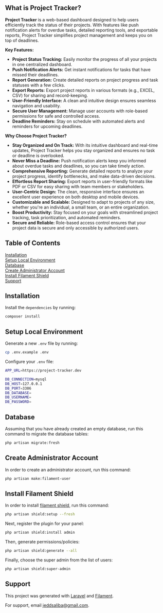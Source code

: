 ## What is Project Tracker?

**Project Tracker** is a web-based dashboard designed to help users efficiently track the status of their projects. With features like push notification alerts for overdue tasks, detailed reporting tools, and exportable reports, Project Tracker simplifies project management and keeps you on top of deadlines.

**Key Features:**
- **Project Status Tracking:** Easily monitor the progress of all your projects in one centralized dashboard.
- **Push Notification Alerts:** Get instant notifications for tasks that have missed their deadlines.
- **Report Generation:** Create detailed reports on project progress and task statuses with a few clicks.
- **Export Reports:** Export project reports in various formats (e.g., EXCEL, CSV) for sharing and record-keeping.
- **User-Friendly Interface:** A clean and intuitive design ensures seamless navigation and usability.
- **Secure User Management:** Manage user accounts with role-based permissions for safe and controlled access.
- **Deadline Reminders:** Stay on schedule with automated alerts and reminders for upcoming deadlines.

**Why Choose Project Tracker?**
- **Stay Organized and On Track:** With its intuitive dashboard and real-time updates, Project Tracker helps you stay organized and ensures no task or deadline is overlooked.
- **Never Miss a Deadline:** Push notification alerts keep you informed about overdue tasks and deadlines, so you can take timely action.
- **Comprehensive Reporting:** Generate detailed reports to analyze your project progress, identify bottlenecks, and make data-driven decisions.
- **Effortless Report Sharing:** Export reports in user-friendly formats like PDF or CSV for easy sharing with team members or stakeholders.
- **User-Centric Design:** The clean, responsive interface ensures an excellent user experience on both desktop and mobile devices.
- **Customizable and Scalable:** Designed to adapt to projects of any size, whether you're an individual, a small team, or an entire organization.
- **Boost Productivity:** Stay focused on your goals with streamlined project tracking, task prioritization, and automated reminders.
- **Secure and Reliable:** Role-based access control ensures that your project data is secure and only accessible by authorized users.

## Table of Contents
[Installation](#installation)<br/>
[Setup Local Environment](#environment)<br/>
[Database](#database)<br/>
[Create Administrator Account](#create-admin-account)<br/>
[Install Filament Shield](#install-filament-shield)<br/>
[Support](#support)

<a name="installation"></a>
## Installation
Install the `dependencies` by running:

```bash
composer install
```

<a name="environment"></a>
## Setup Local Environment
Generate a new `.env` file by running:

```bash
cp .env.example .env
```

Configure your `.env` file:

```bash
APP_URL=https://project-tracker.dev

DB_CONNECTION=mysql
DB_HOST=127.0.0.1
DB_PORT=3306
DB_DATABASE=
DB_USERNAME=
DB_PASSWORD=
```

<a name="database"></a>
## Database
Assuming that you have already created an empty database, run this command to migrate the database tables:

```bash
php artisan migrate:fresh
```

<a name="create-admin-account"></a>
## Create Administrator Account
In order to create an administrator account, run this command:

```bash
php artisan make:filament-user
```

<a name="install-filament-shield"></a>
## Install Filament Shield
In order to install [filament shield](https://filamentphp.com/plugins/bezhansalleh-shield), run this command:

```bash
php artisan shield:setup --fresh
```

Next, register the plugin for your panel:
```bash
php artisan shield:install admin
```

Then, generate permissions/policies:
```bash
php artisan shield:generate --all
```

Finally, choose the super admin from the list of users:
```bash
php artisan shield:super-admin
```

<a name="support"></a>
## Support
This project was generated with [Laravel](https://laravel.com/) and [Filament](https://filamentphp.com).

For support, email jeddsaliba@gmail.com.